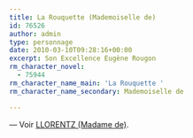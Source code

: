 ```yaml
---
title: La Rouquette (Mademoiselle de)
id: 76526
author: admin
type: personnage
date: 2010-03-10T09:28:16+00:00
excerpt: Son Excellence Eugène Rougon
rm_character_novel:
  - 75944
rm_character_name_main: 'La Rouquette '
rm_character_name_secondary: Mademoiselle de

---
```

— Voir <a href="/personnage/llorentz-madame-de" target="_self">LLORENTZ (Madame de)</a>.